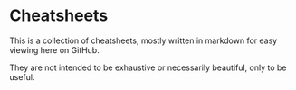 # Cheatsheets #

This is a collection of cheatsheets, mostly written in markdown for easy viewing here on GitHub.

They are not intended to be exhaustive or necessarily beautiful, only to be useful.


